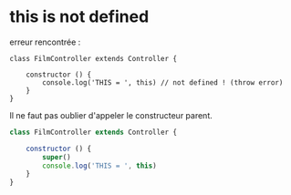 # this is not defined
erreur rencontrée :
``` javasript
class FilmController extends Controller {

	constructor () {
		console.log('THIS = ', this) // not defined ! (throw error)
	}
}
```
Il ne faut pas oublier d'appeler le constructeur parent.
``` javascript
class FilmController extends Controller {

	constructor () {
		super()
		console.log('THIS = ', this)
	}
}
```
